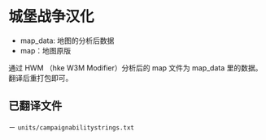 # 城堡战争汉化

- map_data: 地图的分析后数据
- map：地图原版

通过 HWM （hke W3M Modifier）分析后的 map 文件为 map_data 里的数据。翻译后重打包即可。

## 已翻译文件

－ `units/campaignabilitystrings.txt`